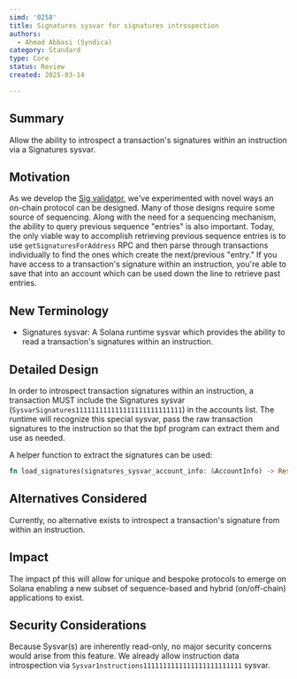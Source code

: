 ```yaml
---
simd: '0258'
title: Signatures sysvar for signatures introspection
authors:
  - Ahmad Abbasi (Syndica)
category: Standard
type: Core
status: Review
created: 2025-03-14

---
```


## Summary

Allow the ability to introspect a transaction's signatures within an instruction via a Signatures sysvar.

## Motivation

As we develop the [Sig validator](https://github.com/Syndica/sig), we've experimented with novel ways an on-chain protocol can be designed. Many of those designs require some source of sequencing. Along with the need for a sequencing mechanism, the ability to query previous sequence "entries" is also important. Today, the only viable way to accomplish retrieving previous sequence entries is to use `getSignaturesForAddress` RPC and then parse through transactions individually to find the ones which create the next/previous "entry." If you have access to a transaction's signature within an instruction, you're able to save that into an account which can be used down the line to retrieve past entries.

## New Terminology

- Signatures sysvar: A Solana runtime sysvar which provides the ability to read a transaction's signatures within an instruction.

## Detailed Design

In order to introspect transaction signatures within an instruction, a transaction MUST include the Signatures sysvar (`SysvarSignatures111111111111111111111111111`) in the accounts list. The runtime will recognize this special sysvar, pass the raw transaction signatures to the instruction so that the bpf program can extract them and use as needed.

A helper function to extract the signatures can be used:

```rust
fn load_signatures(signatures_sysvar_account_info: &AccountInfo) -> Result<Vec<Signature>>;
```

## Alternatives Considered

Currently, no alternative exists to introspect a transaction's signature from within an instruction.

## Impact

The impact pf this will allow for unique and bespoke protocols to emerge on Solana enabling a new subset of sequence-based and hybrid (on/off-chain) applications to exist.

## Security Considerations

Because Sysvar(s) are inherently read-only, no major security concerns would arise from this feature. We already allow instruction data introspection via `Sysvar1nstructions1111111111111111111111111` sysvar.
